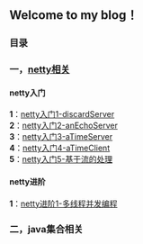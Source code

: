 ## Welcome to my blog！

### 目录
### 一，[netty相关](https://github.com/Crazypapa/Blog/tree/master/netty)
#### netty入门
**1**：[netty入门1-discardServer](https://github.com/Crazypapa/Blog/blob/master/netty/netty入门1-discardServer.md)<br>
**2**：[netty入门2-anEchoServer](https://github.com/Crazypapa/Blog/blob/master/netty/netty入门2-anEchoServer.md)<br>
**3**：[netty入门3-aTimeServer](https://github.com/Crazypapa/Blog/blob/master/netty/netty入门3-aTimeServer.md)<br>
**4**：[netty入门4-aTimeClient](https://github.com/Crazypapa/Blog/blob/master/netty/netty入门4-aTimeClient.md)<br>
**5**：[netty入门5-基于流的处理](https://github.com/Crazypapa/Blog/blob/master/netty/netty入门5-基于流的处理.md)<br>
#### netty进阶
**1**：[netty进阶1-多线程并发编程]()<br>
### 二，java集合相关

